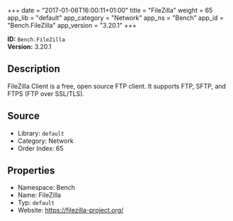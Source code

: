 ﻿+++
date = "2017-01-06T16:00:11+01:00"
title = "FileZilla"
weight = 65
app_lib = "default"
app_category = "Network"
app_ns = "Bench"
app_id = "Bench.FileZilla"
app_version = "3.20.1"
+++

**ID:** `Bench.FileZilla`  
**Version:** 3.20.1  
<!--more-->

## Description
FileZilla Client is a free, open source FTP client. It supports FTP, SFTP, and FTPS (FTP over SSL/TLS).

## Source

* Library: `default`
* Category: Network
* Order Index: 65

## Properties

* Namespace: Bench
* Name: FileZilla
* Typ: `default`
* Website: <https://filezilla-project.org/>

